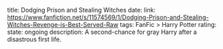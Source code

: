 title: Dodging Prison and Stealing Witches
date:
link: https://www.fanfiction.net/s/11574569/1/Dodging-Prison-and-Stealing-Witches-Revenge-is-Best-Served-Raw
tags: FanFic > Harry Potter
rating:
state: ongoing
description: A second-chance for gray Harry after a disastrous first life.
